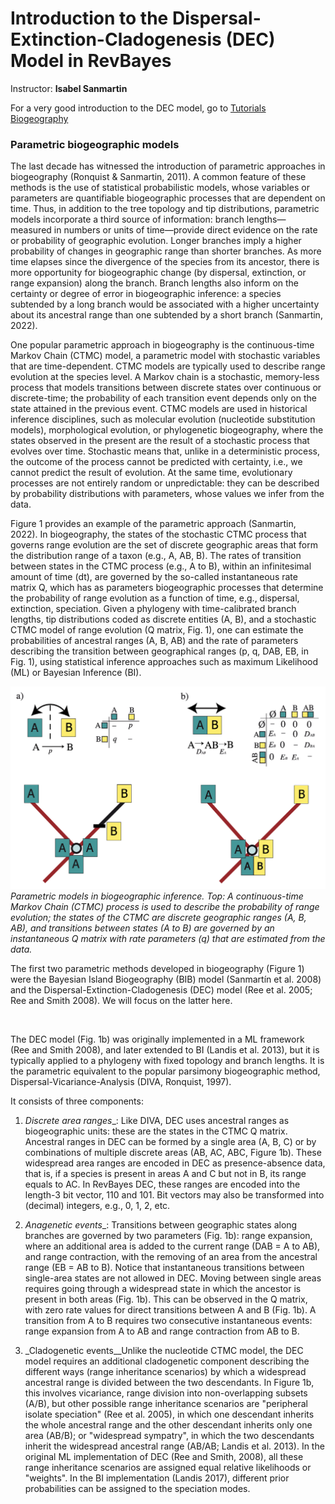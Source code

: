 
# Introduction to the Dispersal-Extinction-Cladogenesis (DEC) Model in RevBayes

Instructor: **Isabel Sanmartin**

For a very good introduction to the DEC model, go to [Tutorials Biogeography](https://revbayes.github.io/tutorials/biogeo/biogeo_intro.html)

### Parametric biogeographic models

The last decade has witnessed the introduction of parametric approaches in biogeography (Ronquist & Sanmartin, 2011). A common feature of these methods is the use of statistical probabilistic models, whose variables or parameters are quantifiable biogeographic processes that are dependent on time. Thus, in addition to the tree topology and tip distributions, parametric models incorporate a third source of information: branch lengths—measured in numbers or units of time—provide direct evidence on the rate or probability of geographic evolution. Longer branches imply a higher probability of changes in geographic range than shorter branches. As more time elapses since the divergence of the species from its ancestor, there is more opportunity for biogeographic change (by dispersal, extinction, or range expansion) along the branch. Branch lengths also inform on the certainty or degree of error in biogeographic inference: a species subtended by a long branch would be associated with a higher uncertainty about its ancestral range than one subtended by a short branch (Sanmartin, 2022).
 

One popular parametric approach in biogeography is the continuous-time Markov Chain (CTMC) model, a parametric model with stochastic variables that are time-dependent. CTMC models are typically used to describe range evolution at the species level. A Markov chain is a stochastic, memory-less process that models transitions between discrete states over continuous or discrete-time; the probability of each transition event depends only on the state attained in the previous event.
CTMC models are used in historical inference disciplines, such as molecular evolution (nucleotide substitution models), morphological evolution, or phylogenetic biogeography, where the states observed in the present are the result of a stochastic process that evolves over time. Stochastic means that, unlike in a deterministic process, the outcome of the process cannot be predicted with certainty, i.e., we cannot predict the result of evolution. At the same time, evolutionary processes are not entirely random or unpredictable: they can be described by probability distributions with parameters, whose values we infer from the data.

Figure 1 provides an example of the parametric approach (Sanmartin, 2022). In biogeography, the states of the stochastic CTMC process that governs range evolution are the set of discrete geographic areas that form the distribution range of a taxon (e.g., A, AB, B). The rates of transition between states in the CTMC process (e.g., A to B), within an infinitesimal amount of time (dt), are governed by the so-called instantaneous rate matrix Q, which has as parameters biogeographic processes that determine the probability of range evolution as a function of time, e.g., dispersal, extinction, speciation. Given a phylogeny with time-calibrated branch lengths, tip distributions coded as discrete entities (A, B), and a stochastic CTMC model of range evolution (Q matrix, Fig. 1), one can estimate the probabilities of ancestral ranges (A, B, AB) and the rate of parameters describing the transition between geographical ranges (p, q, DAB, EB, in Fig. 1), using statistical inference approaches such as maximum Likelihood (ML) or Bayesian Inference (BI).


![Figure1](figures/Figure1.png "Figure 1")*Parametric models in biogeographic inference. Top: A continuous-time Markov Chain (CTMC) process is used to describe the probability of range evolution; the states of the CTMC are discrete geographic ranges (A, B, AB), and transitions between states (A to B) are governed by an instantaneous Q matrix with rate parameters (q) that are estimated from the data.*


The first two parametric methods developed in biogeography (Figure 1) were the Bayesian Island Biogeography (BIB) model (Sanmartín et al. 2008) and the Dispersal-Extinction-Cladogenesis (DEC) model (Ree et al. 2005; Ree and Smith 2008). We will focus on the latter here.

<br>

The DEC model (Fig. 1b) was originally implemented in a ML framework (Ree and Smith 2008), and later extended to BI (Landis et al. 2013), but it is typically applied to a phylogeny with fixed topology and branch lengths. It is the parametric equivalent to the popular parsimony biogeographic method, Dispersal-Vicariance-Analysis (DIVA, Ronquist, 1997).

It consists of three components:

1. _Discrete area ranges__: Like DIVA, DEC uses ancestral ranges as biogeographic units: these are the states in the CTMC Q matrix. Ancestral ranges in DEC can be formed by a single area (A, B, C) or by combinations of multiple discrete areas (AB, AC, ABC, Figure 1b). These widespread area ranges are encoded in DEC as presence-absence data, that is, if a species is present in areas A and C but not in B, its range equals to AC. In RevBayes DEC, these ranges are encoded into the length-3 bit vector, 110 and 101. Bit vectors may also be transformed into (decimal) integers, e.g., 0, 1, 2, etc.

2. _Anagenetic events__: Transitions between geographic states along branches are governed by two parameters (Fig. 1b): range expansion, where an additional area is added to the current range (DAB = A to AB), and range contraction, with the removing of an area from the ancestral range (EB = AB to B). Notice that instantaneous transitions between single-area states are not allowed in DEC. Moving between single areas requires going through a widespread state in which the ancestor is present in both areas (Fig. 1b). This can be observed in the Q matrix, with zero rate values for direct transitions between A and B (Fig. 1b). A transition from A to B requires two consecutive instantaneous events: range expansion from A to AB and range contraction from AB to B. 

3. _Cladogenetic events__Unlike the nucleotide CTMC model, the DEC model requires an additional cladogenetic component describing the different ways (range inheritance scenarios) by which a widespread ancestral range is divided between the two descendants. In Figure 1b, this involves vicariance, range division into non-overlapping subsets (A/B), but other possible range inheritance scenarios are "peripheral isolate speciation" (Ree et al. 2005), in which one descendant inherits the whole ancestral range and the other descendant inherits only one area (AB/B); or "widespread sympatry", in which the two descendants inherit the widespread ancestral range (AB/AB; Landis et al. 2013). In the original ML implementation of DEC (Ree and Smith, 2008), all these range inheritance scenarios are assigned equal relative likelihoods or "weights". In the BI implementation (Landis 2017), different prior probabilities can be assigned to the speciation modes.
